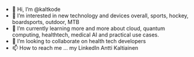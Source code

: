 - 👋 Hi, I’m @kaltkode
- 👀 I’m interested in new technology and devices overall, sports, hockey, boardsports, outdoor, MTB
- 🌱 I’m currently learning more and more about cloud, quantum computing, healthtech, medical AI and practical use cases.
- 💞️ I’m looking to collaborate on health tech developers
- 📫 How to reach me ... my LinkedIn Antti Kaltiainen

<!---
kaltkode/kaltkode is a ✨ special ✨ repository because its `README.md` (this file) appears on your GitHub profile.
You can click the Preview link to take a look at your changes.
--->
